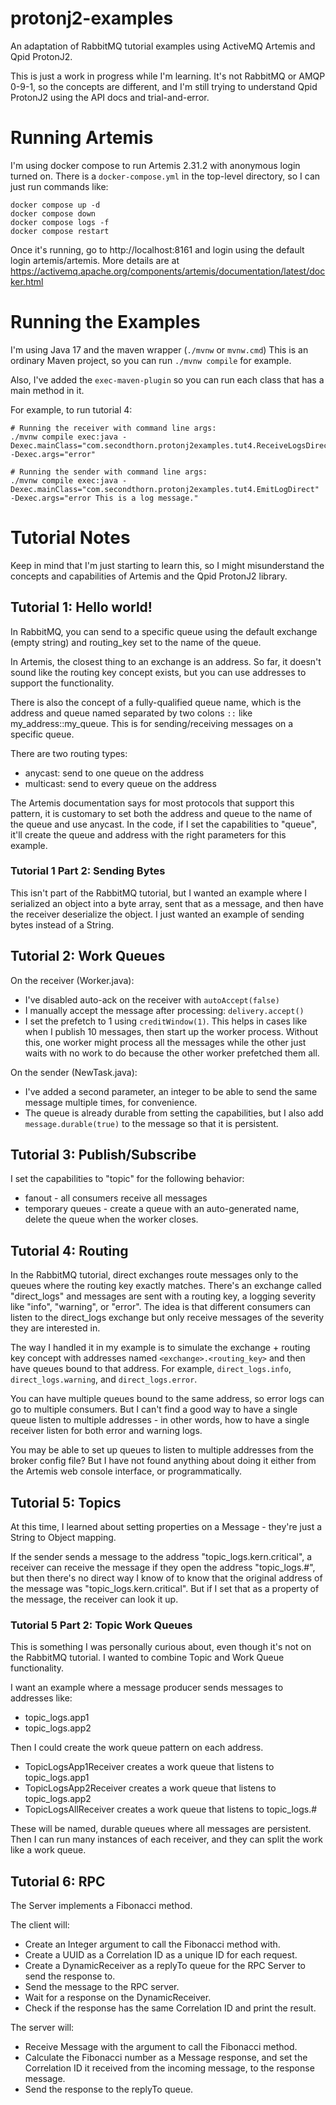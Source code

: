 # protonj2-examples
An adaptation of RabbitMQ tutorial examples using ActiveMQ Artemis and Qpid
ProtonJ2.

This is just a work in progress while I'm learning. It's not RabbitMQ or AMQP
0-9-1, so the concepts are different, and I'm still trying to understand Qpid
ProtonJ2 using the API docs and trial-and-error.

# Running Artemis
I'm using docker compose to run Artemis 2.31.2 with anonymous login turned on.
There is a `docker-compose.yml` in the top-level directory, so I can just run
commands like:
```
docker compose up -d
docker compose down
docker compose logs -f
docker compose restart
```
Once it's running, go to http://localhost:8161 and login using the default
login artemis/artemis. More details are at
https://activemq.apache.org/components/artemis/documentation/latest/docker.html

# Running the Examples
I'm using Java 17 and the maven wrapper (`./mvnw` or `mvnw.cmd`)
This is an ordinary Maven project, so you can run `./mvnw compile` for example.

Also, I've added the `exec-maven-plugin` so you can run each class that has a
main method in it.

For example, to run tutorial 4:
```
# Running the receiver with command line args:
./mvnw compile exec:java -Dexec.mainClass="com.secondthorn.protonj2examples.tut4.ReceiveLogsDirect" -Dexec.args="error"

# Running the sender with command line args:
./mvnw compile exec:java -Dexec.mainClass="com.secondthorn.protonj2examples.tut4.EmitLogDirect" -Dexec.args="error This is a log message."
```

# Tutorial Notes
Keep in mind that I'm just starting to learn this, so I might misunderstand the
concepts and capabilities of Artemis and the Qpid ProtonJ2 library.

## Tutorial 1: Hello world!
In RabbitMQ, you can send to a specific queue using the default exchange (empty
string) and routing_key set to the name of the queue.

In Artemis, the closest thing to an exchange is an address. So far, it doesn't
sound like the routing key concept exists, but you can use addresses to support
the functionality.

There is also the concept of a fully-qualified queue name, which is the address
and queue named separated by two colons `::` like my_address::my_queue. This is
for sending/receiving messages on a specific queue.

There are two routing types:
- anycast: send to one queue on the address
- multicast: send to every queue on the address

The Artemis documentation says for most protocols that support this pattern,
it is customary to set both the address and queue to the name of the queue and
use anycast. In the code, if I set the capabilities to "queue", it'll create
the queue and address with the right parameters for this example.

### Tutorial 1 Part 2: Sending Bytes
This isn't part of the RabbitMQ tutorial, but I wanted an example where I
serialized an object into a byte array, sent that as a message, and then have
the receiver deserialize the object. I just wanted an example of sending bytes
instead of a String.

## Tutorial 2: Work Queues
On the receiver (Worker.java):
- I've disabled auto-ack on the receiver with `autoAccept(false)`
- I manually accept the message after processing: `delivery.accept()`
- I set the prefetch to 1 using `creditWindow(1)`. This helps in cases like
  when I publish 10 messages, then start up the worker process. Without this,
  one worker might process all the messages while the other just waits with
  no work to do because the other worker prefetched them all.

On the sender (NewTask.java):
- I've added a second parameter, an integer to be able to send the same
  message multiple times, for convenience.
- The queue is already durable from setting the capabilities, but I also add
  `message.durable(true)` to the message so that it is persistent.

## Tutorial 3: Publish/Subscribe
I set the capabilities to "topic" for the following behavior:
- fanout - all consumers receive all messages
- temporary queues - create a queue with an auto-generated name, delete the
  queue when the worker closes.

## Tutorial 4: Routing
In the RabbitMQ tutorial, direct exchanges route messages only to the queues
where the routing key exactly matches. There's an exchange called "direct_logs"
and messages are sent with a routing key, a logging severity like "info",
"warning", or "error". The idea is that different consumers can listen to the
direct_logs exchange but only receive messages of the severity they are
interested in.

The way I handled it in my example is to simulate the exchange + routing key
concept with addresses named `<exchange>.<routing_key>` and then have queues
bound to that address. For example, `direct_logs.info`, `direct_logs.warning`,
and `direct_logs.error`.

You can have multiple queues bound to the same address, so error logs can go to
multiple consumers. But I can't find a good way to have a single queue listen
to multiple addresses - in other words, how to have a single receiver listen
for both error and warning logs.

You may be able to set up queues to listen to multiple addresses from the
broker config file? But I have not found anything about doing it either from
the Artemis web console interface, or programmatically.

## Tutorial 5: Topics
At this time, I learned about setting properties on a Message - they're just
a String to Object mapping.

If the sender sends a message to the address "topic_logs.kern.critical", a
receiver can receive the message if they open the address "topic_logs.#", but
then there's no direct way I know of to know that the original address of the
message was "topic_logs.kern.critical".  But if I set that as a property of
the message, the receiver can look it up.

### Tutorial 5 Part 2: Topic Work Queues
This is something I was personally curious about, even though it's not on the
RabbitMQ tutorial. I wanted to combine Topic and Work Queue functionality.

I want an example where a message producer sends messages to addresses like:
- topic_logs.app1
- topic_logs.app2

Then I could create the work queue pattern on each address.
- TopicLogsApp1Receiver creates a work queue that listens to topic_logs.app1
- TopicLogsApp2Receiver creates a work queue that listens to topic_logs.app2
- TopicLogsAllReceiver creates a work queue that listens to topic_logs.#

These will be named, durable queues where all messages are persistent. Then I
can run many instances of each receiver, and they can split the work like a work
queue.

## Tutorial 6: RPC
The Server implements a Fibonacci method.

The client will:
- Create an Integer argument to call the Fibonacci method with.
- Create a UUID as a Correlation ID as a unique ID for each request.
- Create a DynamicReceiver as a replyTo queue for the RPC Server to send the
  response to.
- Send the message to the RPC server.
- Wait for a response on the DynamicReceiver.
- Check if the response has the same Correlation ID and print the result.

The server will:
- Receive Message<Integer> with the argument to call the Fibonacci method.
- Calculate the Fibonacci number as a Message<Integer> response, and set the
  Correlation ID it received from the incoming message, to the response message.
- Send the response to the replyTo queue.